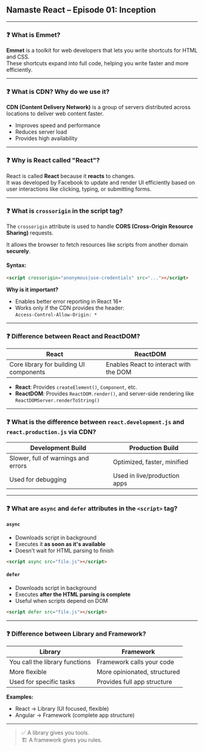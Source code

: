 ## Namaste React – Episode 01: Inception

---

### ❓ What is Emmet?

**Emmet** is a toolkit for web developers that lets you write shortcuts for HTML and CSS.  
These shortcuts expand into full code, helping you write faster and more efficiently.

---

### ❓ What is CDN? Why do we use it?

**CDN (Content Delivery Network)** is a group of servers distributed across locations to deliver web content faster.

- Improves speed and performance
- Reduces server load
- Provides high availability

---

### ❓ Why is React called "React"?

React is called **React** because it **reacts** to changes.  
It was developed by Facebook to update and render UI efficiently based on user interactions like clicking, typing, or submitting forms.

---

### ❓ What is `crossorigin` in the script tag?

The `crossorigin` attribute is used to handle **CORS (Cross-Origin Resource Sharing)** requests.

It allows the browser to fetch resources like scripts from another domain **securely**.

#### Syntax:
```html
<script crossorigin="anonymous|use-credentials" src="..."></script>
```

**Why is it important?**
- Enables better error reporting in React 16+
- Works only if the CDN provides the header:  
  `Access-Control-Allow-Origin: *`

---

### ❓ Difference between React and ReactDOM?

| React        | ReactDOM                            |
|--------------|-------------------------------------|
| Core library for building UI components | Enables React to interact with the DOM |

- **React**: Provides `createElement()`, `Component`, etc.
- **ReactDOM**: Provides `ReactDOM.render()`, and server-side rendering like `ReactDOMServer.renderToString()`

---

### ❓ What is the difference between `react.development.js` and `react.production.js` via CDN?

| Development Build | Production Build          |
|--------------------|---------------------------|
| Slower, full of warnings and errors | Optimized, faster, minified |
| Used for debugging  | Used in live/production apps |

---

### ❓ What are `async` and `defer` attributes in the `<script>` tag?

#### `async`
- Downloads script in background
- Executes it **as soon as it's available**
- Doesn't wait for HTML parsing to finish

```html
<script async src="file.js"></script>
```

#### `defer`
- Downloads script in background
- Executes **after the HTML parsing is complete**
- Useful when scripts depend on DOM

```html
<script defer src="file.js"></script>
```

---

### ❓ Difference between Library and Framework?

| Library                          | Framework                          |
|----------------------------------|-------------------------------------|
| You call the library functions   | Framework calls your code          |
| More flexible                    | More opinionated, structured       |
| Used for specific tasks          | Provides full app structure        |

**Examples:**
- React → Library (UI focused, flexible)
- Angular → Framework (complete app structure)

---

> ✅ A library gives you tools.  
> 🏗️ A framework gives you rules.